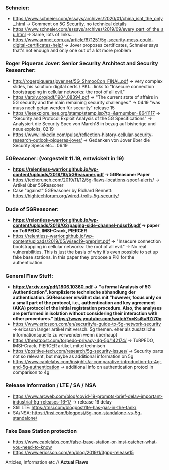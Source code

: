 ### Schneier:
* https://www.schneier.com/essays/archives/2020/01/china_isnt_the_only_.html -> Comment on 5G Security, no technical details
* https://www.schneier.com/essays/archives/2019/09/every_part_of_the_su.html -> Same, lots of links...
* https://www.arnnet.com.au/article/671251/5g-security-mess-could-digital-certificates-help/ -> Jover proposes certificates, Schneier says that's not enough and only one out of a lot more problem

### Roger Piqueras Jover: Senior Security Architect and Security Researcher:
* http://rogerpiquerasjover.net/5G_ShmooCon_FINAL.pdf -> very complex slides, his solution: digital certs / PKI... links to "Insecure connection bootstrapping in cellular networks: the root of all evil."
* https://arxiv.org/pdf/1904.08394.pdf -> "The current state of affairs in 5G security and the main remaining security challenges." -> 04.19 "was muss noch getan werden für security" release 15
* https://ieeexplore.ieee.org/stamp/stamp.jsp?tp=&arnumber=8641117 -> "Security and Protocol Exploit Analysis of the 5G Specifications" -> Analysiert die Security Spec von March18 in bezug auf bisherige und neue exploits, 02.19
* https://www.linkedin.com/pulse/reflection-history-cellular-security-research-outlook-piqueras-jover/ -> Gedanken von Jover über die Security Specs etc... 06.19

### 5GReasoner: (vorgestellt 11.19, entwickelt in 19)
* **https://relentless-warrior.github.io/wp-content/uploads/2019/10/5GReasoner.pdf -> 5GReasoner Paper**
* https://techcrunch.com/2019/11/12/5g-flaws-locations-spoof-alerts/ -> Artikel über 5GReasoner
* Case "against" 5GReasoner by Richard Bennett: https://hightechforum.org/wired-trolls-5g-security/

### Dude of 5GReasoner:
* **https://relentless-warrior.github.io/wp-content/uploads/2019/02/paging-side-channel-ndss19.pdf -> paper on ToRPEDO, IMSI-Crack, PIERCER**
* https://relentless-warrior.github.io/wp-content/uploads/2019/05/wisec19-preprint.pdf -> "Insecure connection bootstrapping in cellular networks: the root of all evil." -> No real vulnerabilities. This is just the basis of why it's even possible to set up fake base stations. In this paper they propose a PKI for the authentication.

### General Flaw Stuff:
* **https://arxiv.org/pdf/1806.10360.pdf -> "a formal Analysis of 5G Authentication". komplizierte technische abhandlung der authentication. 5GReasoner erwähnt das mit "however, focus only on a small part of the protocol, i.e., authentication and key agreement (AKA) protocol of the initial registration procedure. Also, the analyses are performed in isolation without considering their interaction with other procedures." https://www.youtube.com/watch?v=Ksi5uRZi70g**
* https://www.ericsson.com/en/security/a-guide-to-5g-network-security -> ericsson langer artikel mit versch. 5g themen. eher als zusätzliche informationsquelle zu verwenden wenn überhaupt
* https://threatpost.com/torpedo-privacy-4g-5g/142174/ -> ToRPEDO, IMSI-Crack, PIERCER artikel, mitteltechnisch
* https://positive-tech.com/research/5g-security-issues/ -> Security parts not so relevant, but maybe as additional information on 5g
* https://www.cablelabs.com/insights/a-comparative-introduction-to-4g-and-5g-authentication -> additional info on authentication protocl in comparison to 4g

### Release Information / LTE / SA / NSA
* https://www.arcweb.com/blog/covid-19-prompts-brief-delay-important-industrial-5g-releases-16-17 -> release 16 delay
* Still LTE: https://tnsi.com/blogpost/lte-has-gas-in-the-tank/
* SA/NSA: https://tnsi.com/blogpost/5g-non-standalone-vs-5g-standalone/

### Fake Base Station protection
* https://www.cablelabs.com/false-base-station-or-imsi-catcher-what-you-need-to-know
* https://www.ericsson.com/en/blog/2019/1/3gpp-release15


Articles, Information etc // **Actual Flaws**
